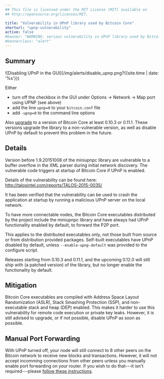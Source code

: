 ```yaml
---
## This file is licensed under the MIT License (MIT) available on
## http://opensource.org/licenses/MIT.

title: "Vulnerability in UPnP library used by Bitcoin Core"
shorturl: "upnp-vulnerability"
active: false
#banner: "WARNING: serious vulnerability in UPnP library used by Bitcoin Core (click here to read)"
#bannerclass: "alert"
---
```


## Summary

![Disabling UPnP in the GUI](/img/alerts/disable_upnp.png?{{site.time | date: '%s'}})

Either

- turn off the checkbox in the GUI under Options → Network → Map port using UPNP (see above)
- add the line `upnp=0` to your `bitcoin.conf` file
- add `-upnp=0` to the command line options

Also [upgrade](https://bitcoincore.org/en/download) to a version of Bitcoin Core at least 0.10.3
or 0.11.1. These versions upgrade the
library to a non-vulnerable version, as well as disable UPnP by default to
prevent this problem in the future.

## Details

Version before 1.9.20151008 of the miniupnpc library are vulnerable to a buffer
overflow in the XML parser during initial network discovery. The
vulnerable code triggers at startup of Bitcoin Core if UPnP is enabled.

Details of the vulnerability can be found here: <http://talosintel.com/reports/TALOS-2015-0035/>

It has been verified that the vulnerability can be used to crash the
application at startup by running a malicious UPnP server on the local
network.

To have more connectable nodes, the Bitcoin Core executables distributed by
the project include the miniupnpc library and have always had UPnP
functionality enabled by default, to forward the P2P port.

This applies to the distributed executables only, not those built from source or
from distribution provided packages. Self-built executables have UPnP disabled
by default, unless `--enable-upnp-default` was provided to the configure script.

Releases starting from 0.10.3 and 0.11.1, and the upcoming 0.12.0 will still ship
with (a patched version) of the library, but no longer enable the functionality by default.

## Mitigation

Bitcoin Core executables are compiled with Address Space Layout Randomization (ASLR),
Stack Smashing Protection (SSP), and non-executable stack and heap (DEP) enabled. This
makes it harder to use this vulnerability for remote code execution or private
key leaks. However, it is still advised to upgrade, or if not possible, disable
UPnP as soon as possible.

## Manual Port Forwarding

With UPnP turned off, your node will still connect to 8 other peers on
the Bitcoin network to receive new blocks and transactions.  However, it
will not accept incomming connections from other peers unless you
manually enable port forwarding on your router.  If you wish to do
that---it isn't required---please [follow these
instructions](/en/full-node#network-configuration).
